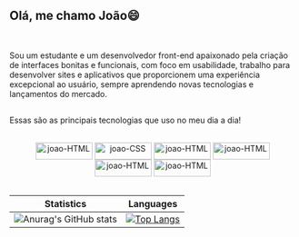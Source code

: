 ## Olá, me chamo João😄
<br />

Sou um estudante e um desenvolvedor front-end apaixonado pela criação de interfaces bonitas e funcionais, com foco em usabilidade, trabalho para desenvolver sites e aplicativos que proporcionem uma experiência excepcional ao usuário, sempre aprendendo novas tecnologias e lançamentos do mercado.
 ##

Essas são as principais tecnologias que uso no meu dia a dia! 
<div style="display: inline_block" align="center">
<br />
 
  <img align="center" alt="joao-HTML" height="30" width="100" src="https://img.shields.io/badge/HTML5-E34F26?style=for-the-badge&logo=html5&logoColor=white">
  <img align="center" alt="joao-CSS" height="30" width="100" src="https://img.shields.io/badge/CSS3-1572B6?style=for-the-badge&logo=css3&logoColor=white">
  <img align="center" alt="joao-HTML" height="30" width="100" src="https://img.shields.io/badge/JavaScript-F7DF1E?style=for-the-badge&logo=javascript&logoColor=black">
  <img align="center" alt="joao-HTML" height="30" width="100" src= "https://img.shields.io/badge/TypeScript-007ACC?style=for-the-badge&logo=typescript&logoColor=white">
  <img align="center" alt="joao-HTML" height="30" width="100" src= "https://img.shields.io/badge/React-20232A?style=for-the-badge&logo=react&logoColor=61DAFB">
  <img align="center" alt="joao-HTML" height="30" width="100" src= "https://img.shields.io/badge/Node.js-43853D?style=for-the-badge&logo=node.js&logoColor=white">


 
<div align="center">

  <br/>
  
  | Statistics|Languages |
  |--|--|
  |![Anurag's GitHub stats](https://github-readme-stats.vercel.app/api?username=Jaunvava&show_icons=true&theme=)|[![Top Langs](https://github-readme-stats.vercel.app/api/top-langs/?username=jaunvava&layout=donut)](https://github.com/anuraghazra/github-readme-stats)|
  
  <br/>
</div>
 
